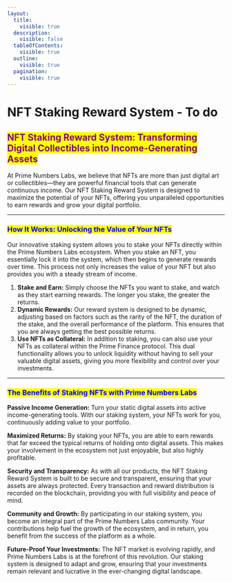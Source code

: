 ```yaml
---
layout:
  title:
    visible: true
  description:
    visible: false
  tableOfContents:
    visible: true
  outline:
    visible: true
  pagination:
    visible: true
---
```


# NFT Staking Reward System - To do

## <mark style="color:purple;">NFT Staking Reward System: Transforming Digital Collectibles into Income-Generating Assets</mark>

At Prime Numbers Labs, we believe that NFTs are more than just digital art or collectibles—they are powerful financial tools that can generate continuous income. Our NFT Staking Reward System is designed to maximize the potential of your NFTs, offering you unparalleled opportunities to earn rewards and grow your digital portfolio.

***

### <mark style="color:blue;">How It Works: Unlocking the Value of Your NFTs</mark>

Our innovative staking system allows you to stake your NFTs directly within the Prime Numbers Labs ecosystem. When you stake an NFT, you essentially lock it into the system, which then begins to generate rewards over time. This process not only increases the value of your NFT but also provides you with a steady stream of income.

1. **Stake and Earn:** Simply choose the NFTs you want to stake, and watch as they start earning rewards. The longer you stake, the greater the returns.
2. **Dynamic Rewards:** Our reward system is designed to be dynamic, adjusting based on factors such as the rarity of the NFT, the duration of the stake, and the overall performance of the platform. This ensures that you are always getting the best possible returns.
3. **Use NFTs as Collateral:** In addition to staking, you can also use your NFTs as collateral within the Prime Finance protocol. This dual functionality allows you to unlock liquidity without having to sell your valuable digital assets, giving you more flexibility and control over your investments.

***

### <mark style="color:blue;">The Benefits of Staking NFTs with Prime Numbers Labs</mark>

**Passive Income Generation:** Turn your static digital assets into active income-generating tools. With our staking system, your NFTs work for you, continuously adding value to your portfolio.

**Maximized Returns:** By staking your NFTs, you are able to earn rewards that far exceed the typical returns of holding onto digital assets. This makes your involvement in the ecosystem not just enjoyable, but also highly profitable.

**Security and Transparency:** As with all our products, the NFT Staking Reward System is built to be secure and transparent, ensuring that your assets are always protected. Every transaction and reward distribution is recorded on the blockchain, providing you with full visibility and peace of mind.

**Community and Growth:** By participating in our staking system, you become an integral part of the Prime Numbers Labs community. Your contributions help fuel the growth of the ecosystem, and in return, you benefit from the success of the platform as a whole.

**Future-Proof Your Investments:** The NFT market is evolving rapidly, and Prime Numbers Labs is at the forefront of this revolution. Our staking system is designed to adapt and grow, ensuring that your investments remain relevant and lucrative in the ever-changing digital landscape.
